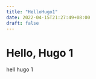 ```yaml
---
title: "HelloHugo1"
date: 2022-04-15T21:27:49+08:00
draft: false
---
```

# Hello, Hugo 1
hell hugo 1

